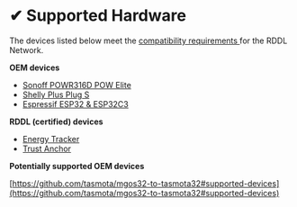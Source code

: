 # ✔ Supported Hardware

The devices listed below meet the [compatibility requirements ](../how-to-register-your-machine-id/rddl-compatibility-requirements.md)for the RDDL Network.

**OEM devices**

* [Sonoff POWR316D POW Elite](powr316d-elite.md)
* [Shelly Plus Plug S](shelly-plus-plug-s.md)
* [Espressif ESP32 & ESP32C3](espressif-esp32-and-esp32c3.md)

**RDDL (certified) devices**

* [Energy Tracker](energy-tracker-fw-to-be-made.md)
* [Trust Anchor](trust-anchor.md)

**Potentially supported OEM devices**

[https://github.com/tasmota/mgos32-to-tasmota32#supported-devices](https://github.com/tasmota/mgos32-to-tasmota32#supported-devices)




